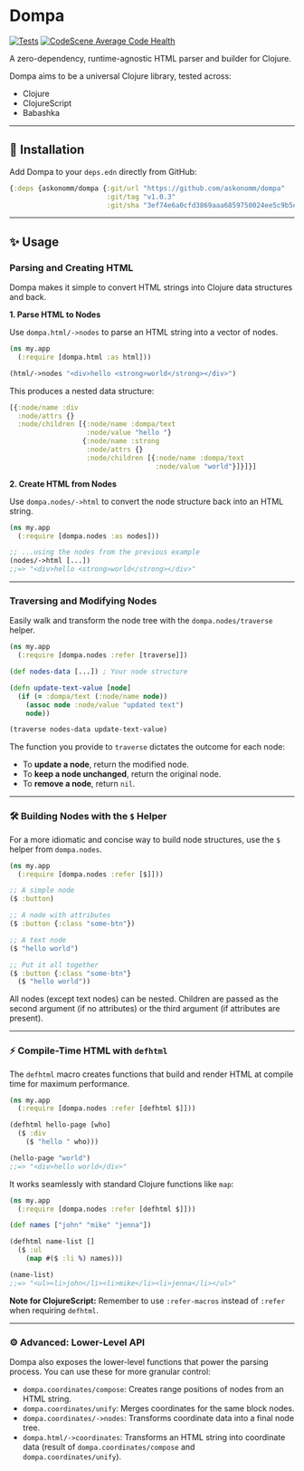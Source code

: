 # Dompa

[![Tests](https://github.com/askonomm/dompa/actions/workflows/tests.yml/badge.svg)](https://github.com/askonomm/dompa/actions/workflows/tests.yml)
[![CodeScene Average Code Health](https://codescene.io/projects/72504/status-badges/average-code-health)](https://codescene.io/projects/72504)

A zero-dependency, runtime-agnostic HTML parser and builder for Clojure.

Dompa aims to be a universal Clojure library, tested across:

  * Clojure
  * ClojureScript
  * Babashka

-----

## 🚀 Installation

Add Dompa to your `deps.edn` directly from GitHub:

```clojure
{:deps {askonomm/dompa {:git/url "https://github.com/askonomm/dompa"
                        :git/tag "v1.0.3"
                        :git/sha "3ef74e6a0cfd3869aaa6859750024ee5c9b5ea8a"}}}
```

-----

## ✨ Usage

### Parsing and Creating HTML

Dompa makes it simple to convert HTML strings into Clojure data structures and back.

**1. Parse HTML to Nodes**

Use `dompa.html/->nodes` to parse an HTML string into a vector of nodes.

```clojure
(ns my.app
  (:require [dompa.html :as html]))

(html/->nodes "<div>hello <strong>world</strong></div>")
```

This produces a nested data structure:

```clojure
[{:node/name :div
  :node/attrs {}
  :node/children [{:node/name :dompa/text
                   :node/value "hello "}
                  {:node/name :strong
                   :node/attrs {}
                   :node/children [{:node/name :dompa/text
                                    :node/value "world"}]}]}]
```

**2. Create HTML from Nodes**

Use `dompa.nodes/->html` to convert the node structure back into an HTML string.

```clojure
(ns my.app
  (:require [dompa.nodes :as nodes]))

;; ...using the nodes from the previous example
(nodes/->html [...])
;;=> "<div>hello <strong>world</strong></div>"
```

-----

### Traversing and Modifying Nodes

Easily walk and transform the node tree with the `dompa.nodes/traverse` helper.

```clojure
(ns my.app
  (:require [dompa.nodes :refer [traverse]])

(def nodes-data [...]) ; Your node structure

(defn update-text-value [node]
  (if (= :dompa/text (:node/name node))
    (assoc node :node/value "updated text")
    node))

(traverse nodes-data update-text-value)
```

The function you provide to `traverse` dictates the outcome for each node:

* To **update a node**, return the modified node.
* To **keep a node unchanged**, return the original node.
* To **remove a node**, return `nil`.

-----

### 🛠️ Building Nodes with the `$` Helper

For a more idiomatic and concise way to build node structures, use the `$` helper from `dompa.nodes`.

```clojure
(ns my.app
  (:require [dompa.nodes :refer [$]]))

;; A simple node
($ :button)

;; A node with attributes
($ :button {:class "some-btn"})

;; A text node
($ "hello world")

;; Put it all together
($ :button {:class "some-btn"}
  ($ "hello world"))
```

All nodes (except text nodes) can be nested. Children are passed as the second argument (if no attributes) or the third argument (if attributes are present).

-----

### ⚡️ Compile-Time HTML with `defhtml`

The `defhtml` macro creates functions that build and render HTML at compile time for maximum performance.

```clojure
(ns my.app
  (:require [dompa.nodes :refer [defhtml $]]))

(defhtml hello-page [who]
  ($ :div
    ($ "hello " who)))

(hello-page "world")
;;=> "<div>hello world</div>"
```

It works seamlessly with standard Clojure functions like `map`:

```clojure
(ns my.app
  (:require [dompa.nodes :refer [defhtml $]]))

(def names ["john" "mike" "jenna"])

(defhtml name-list []
  ($ :ul
    (map #($ :li %) names)))

(name-list)
;;=> "<ul><li>john</li><li>mike</li><li>jenna</li></ul>"
```

**Note for ClojureScript:** Remember to use `:refer-macros` instead of `:refer` when requiring `defhtml`.

-----

### ⚙️ Advanced: Lower-Level API

Dompa also exposes the lower-level functions that power the parsing process. You can use these for more granular control:

* `dompa.coordinates/compose`: Creates range positions of nodes from an HTML string.
* `dompa.coordinates/unify`: Merges coordinates for the same block nodes.
* `dompa.coordinates/->nodes`: Transforms coordinate data into a final node tree.
* `dompa.html/->coordinates`: Transforms an HTML string into coordinate data (result of `dompa.coordinates/compose` and `dompa.coordinates/unify`).